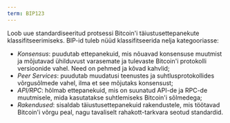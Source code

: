 ```yaml
---
term: BIP123
---
```


Loob uue standardiseeritud protsessi Bitcoin'i täiustusettepanekute klassifitseerimiseks. BIP-id tuleb nüüd klassifitseerida nelja kategooriasse:
* *Konsensus*: puudutab ettepanekuid, mis nõuavad konsensuse muutmist ja mõjutavad ühilduvust varasemate ja tulevaste Bitcoin'i protokolli versioonide vahel. Need on pehmed ja kõvad kahvlid;
* *Peer Services*: puudutab muudatusi teenustes ja suhtlusprotokollides võrgusõlmede vahel, ilma et see mõjutaks konsensust;
* *API/RPC*: hõlmab ettepanekuid, mis on suunatud API-de ja RPC-de muutmisele, mida kasutatakse suhtlemiseks Bitcoin'i sõlmedega;
* *Rakendused*: sisaldab täiustusettepanekuid rakendustele, mis töötavad Bitcoin'i võrgu peal, nagu tavaliselt rahakott-tarkvara seotud standardid.